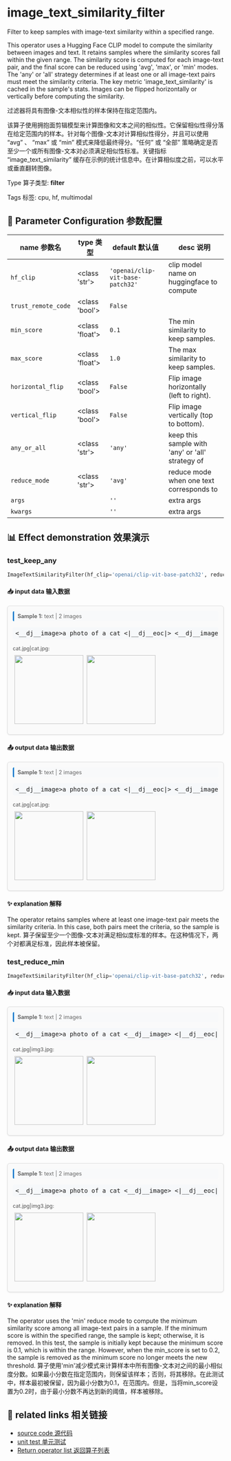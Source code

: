 # image_text_similarity_filter

Filter to keep samples with image-text similarity within a specified range.

This operator uses a Hugging Face CLIP model to compute the similarity between images and text. It retains samples where the similarity scores fall within the given range. The similarity score is computed for each image-text pair, and the final score can be reduced using 'avg', 'max', or 'min' modes. The 'any' or 'all' strategy determines if at least one or all image-text pairs must meet the similarity criteria. The key metric 'image_text_similarity' is cached in the sample's stats. Images can be flipped horizontally or vertically before computing the similarity.

过滤器将具有图像-文本相似性的样本保持在指定范围内。

该算子使用拥抱面剪辑模型来计算图像和文本之间的相似性。它保留相似性得分落在给定范围内的样本。针对每个图像-文本对计算相似性得分，并且可以使用 “avg” 、 “max” 或 “min” 模式来降低最终得分。“任何” 或 “全部” 策略确定是否至少一个或所有图像-文本对必须满足相似性标准。关键指标 “image_text_similarity” 缓存在示例的统计信息中。在计算相似度之前，可以水平或垂直翻转图像。

Type 算子类型: **filter**

Tags 标签: cpu, hf, multimodal

## 🔧 Parameter Configuration 参数配置
| name 参数名 | type 类型 | default 默认值 | desc 说明 |
|--------|------|--------|------|
| `hf_clip` | <class 'str'> | `'openai/clip-vit-base-patch32'` | clip model name on huggingface to compute |
| `trust_remote_code` | <class 'bool'> | `False` |  |
| `min_score` | <class 'float'> | `0.1` | The min similarity to keep samples. |
| `max_score` | <class 'float'> | `1.0` | The max similarity to keep samples. |
| `horizontal_flip` | <class 'bool'> | `False` | Flip image horizontally (left to right). |
| `vertical_flip` | <class 'bool'> | `False` | Flip image vertically (top to bottom). |
| `any_or_all` | <class 'str'> | `'any'` | keep this sample with 'any' or 'all' strategy of |
| `reduce_mode` | <class 'str'> | `'avg'` | reduce mode when one text corresponds to |
| `args` |  | `''` | extra args |
| `kwargs` |  | `''` | extra args |

## 📊 Effect demonstration 效果演示
### test_keep_any
```python
ImageTextSimilarityFilter(hf_clip='openai/clip-vit-base-patch32', reduce_mode='avg', any_or_all='any', horizontal_flip=False, vertical_flip=False, min_score=0.2, max_score=0.9)
```

#### 📥 input data 输入数据
<div class="sample-card" style="border:1px solid #ddd; padding:12px; margin:8px 0; border-radius:6px; background:#fafafa; box-shadow:0 1px 3px rgba(0,0,0,0.1);"><div class="sample-header" style="background:#f8f9fa; padding:4px 8px; margin-bottom:6px; border-radius:3px; font-size:0.9em; color:#666; border-left:3px solid #007acc;"><strong>Sample 1:</strong> text | 2 images</div><pre style="padding:6px; background:#f6f8fa; border-radius:4px; overflow-x:auto; white-space:pre; word-wrap:normal;">&lt;__dj__image&gt;a photo of a cat &lt;|__dj__eoc|&gt; &lt;__dj__image&gt;a photo of a dog &lt;|__dj__eoc|&gt;</pre><div class="media-section" style="margin-bottom:8px;"><div class="media-label" style="font-size:0.85em; color:#666; margin-bottom:4px; font-weight:500;">cat.jpg|cat.jpg:</div><div class="image-grid"><img src="../../../tests/ops/data/cat.jpg" width="160" style="margin:4px;"/><img src="../../../tests/ops/data/cat.jpg" width="160" style="margin:4px;"/></div></div></div>

#### 📤 output data 输出数据
<div class="sample-card" style="border:1px solid #ddd; padding:12px; margin:8px 0; border-radius:6px; background:#fafafa; box-shadow:0 1px 3px rgba(0,0,0,0.1);"><div class="sample-header" style="background:#f8f9fa; padding:4px 8px; margin-bottom:6px; border-radius:3px; font-size:0.9em; color:#666; border-left:3px solid #007acc;"><strong>Sample 1:</strong> text | 2 images</div><pre style="padding:6px; background:#f6f8fa; border-radius:4px; overflow-x:auto; white-space:pre; word-wrap:normal;">&lt;__dj__image&gt;a photo of a cat &lt;|__dj__eoc|&gt; &lt;__dj__image&gt;a photo of a dog &lt;|__dj__eoc|&gt;</pre><div class="media-section" style="margin-bottom:8px;"><div class="media-label" style="font-size:0.85em; color:#666; margin-bottom:4px; font-weight:500;">cat.jpg|cat.jpg:</div><div class="image-grid"><img src="../../../tests/ops/data/cat.jpg" width="160" style="margin:4px;"/><img src="../../../tests/ops/data/cat.jpg" width="160" style="margin:4px;"/></div></div></div>

#### ✨ explanation 解释
The operator retains samples where at least one image-text pair meets the similarity criteria. In this case, both pairs meet the criteria, so the sample is kept.
算子保留至少一个图像-文本对满足相似度标准的样本。在这种情况下，两个对都满足标准，因此样本被保留。

### test_reduce_min
```python
ImageTextSimilarityFilter(hf_clip='openai/clip-vit-base-patch32', reduce_mode='min', any_or_all='any', horizontal_flip=False, vertical_flip=False, min_score=0.1, max_score=0.9)
```

#### 📥 input data 输入数据
<div class="sample-card" style="border:1px solid #ddd; padding:12px; margin:8px 0; border-radius:6px; background:#fafafa; box-shadow:0 1px 3px rgba(0,0,0,0.1);"><div class="sample-header" style="background:#f8f9fa; padding:4px 8px; margin-bottom:6px; border-radius:3px; font-size:0.9em; color:#666; border-left:3px solid #007acc;"><strong>Sample 1:</strong> text | 2 images</div><pre style="padding:6px; background:#f6f8fa; border-radius:4px; overflow-x:auto; white-space:pre; word-wrap:normal;">&lt;__dj__image&gt;a photo of a cat &lt;__dj__image&gt; &lt;|__dj__eoc|&gt;</pre><div class="media-section" style="margin-bottom:8px;"><div class="media-label" style="font-size:0.85em; color:#666; margin-bottom:4px; font-weight:500;">cat.jpg|img3.jpg:</div><div class="image-grid"><img src="../../../tests/ops/data/cat.jpg" width="160" style="margin:4px;"/><img src="../../../tests/ops/data/img3.jpg" width="160" style="margin:4px;"/></div></div></div>

#### 📤 output data 输出数据
<div class="sample-card" style="border:1px solid #ddd; padding:12px; margin:8px 0; border-radius:6px; background:#fafafa; box-shadow:0 1px 3px rgba(0,0,0,0.1);"><div class="sample-header" style="background:#f8f9fa; padding:4px 8px; margin-bottom:6px; border-radius:3px; font-size:0.9em; color:#666; border-left:3px solid #007acc;"><strong>Sample 1:</strong> text | 2 images</div><pre style="padding:6px; background:#f6f8fa; border-radius:4px; overflow-x:auto; white-space:pre; word-wrap:normal;">&lt;__dj__image&gt;a photo of a cat &lt;__dj__image&gt; &lt;|__dj__eoc|&gt;</pre><div class="media-section" style="margin-bottom:8px;"><div class="media-label" style="font-size:0.85em; color:#666; margin-bottom:4px; font-weight:500;">cat.jpg|img3.jpg:</div><div class="image-grid"><img src="../../../tests/ops/data/cat.jpg" width="160" style="margin:4px;"/><img src="../../../tests/ops/data/img3.jpg" width="160" style="margin:4px;"/></div></div></div>

#### ✨ explanation 解释
The operator uses the 'min' reduce mode to compute the minimum similarity score among all image-text pairs in a sample. If the minimum score is within the specified range, the sample is kept; otherwise, it is removed. In this test, the sample is initially kept because the minimum score is 0.1, which is within the range. However, when the min_score is set to 0.2, the sample is removed as the minimum score no longer meets the new threshold.
算子使用'min'减少模式来计算样本中所有图像-文本对之间的最小相似度分数。如果最小分数在指定范围内，则保留该样本；否则，将其移除。在此测试中，样本最初被保留，因为最小分数为0.1，在范围内。但是，当将min_score设置为0.2时，由于最小分数不再达到新的阈值，样本被移除。


## 🔗 related links 相关链接
- [source code 源代码](../../../data_juicer/ops/filter/image_text_similarity_filter.py)
- [unit test 单元测试](../../../tests/ops/filter/test_image_text_similarity_filter.py)
- [Return operator list 返回算子列表](../../Operators.md)